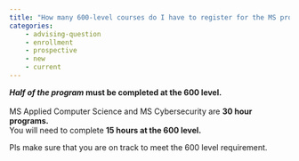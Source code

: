 ```yaml
---
title: "How many 600-level courses do I have to register for the MS program?"
categories:
    - advising-question
    - enrollment
    - prospective
    - new
    - current
---
```

***Half of the program* must be completed at the 600 level.**<br>
<br>
 MS Applied Computer Science and MS Cybersecurity are **30 hour programs.** <br> 
 You will need to complete **15 hours at the 600 level.**

Pls make sure that you are on track to meet the 600 level requirement.